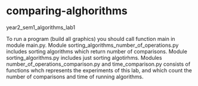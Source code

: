 # comparing-alghorithms
year2_sem1_algorithms_lab1

To run a program (build all graphics) you should call function main in module main.py. Module sorting_algorithms_number_of_operations.py includes sorting algorithms which return
number of comparisons. Module sorting_algorithms.py includes just sorting algotirhms. Modules number_of_operations_comparison.py and time_comparison.py
consists of functions whch represents the experiments of this lab, and which count the number of comparisons and time of running algorithms.
